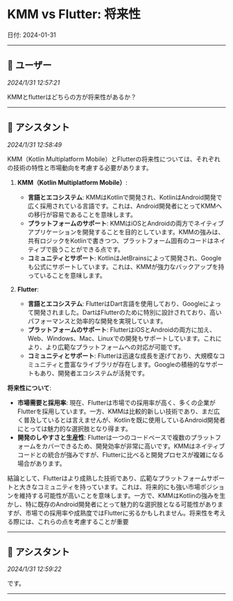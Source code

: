 # KMM vs Flutter: 将来性

日付: 2024-01-31

---

## 👤 ユーザー
*2024/1/31 12:57:21*

KMMとflutterはどちらの方が将来性があるか？

---

## 🤖 アシスタント
*2024/1/31 12:58:49*

KMM（Kotlin Multiplatform Mobile）とFlutterの将来性については、それぞれの技術の特性と市場動向を考慮する必要があります。

1. **KMM（Kotlin Multiplatform Mobile）**:
   - **言語とエコシステム**: KMMはKotlinで開発され、KotlinはAndroid開発で広く採用されている言語です。これは、Android開発者にとってKMMへの移行が容易であることを意味します。
   - **プラットフォームのサポート**: KMMはiOSとAndroidの両方でネイティブアプリケーションを開発することを目的としています。KMMの強みは、共有ロジックをKotlinで書きつつ、プラットフォーム固有のコードはネイティブで扱うことができる点です。
   - **コミュニティとサポート**: KotlinはJetBrainsによって開発され、Googleも公式にサポートしています。これは、KMMが強力なバックアップを持っていることを意味します。

2. **Flutter**:
   - **言語とエコシステム**: FlutterはDart言語を使用しており、Googleによって開発されました。DartはFlutterのために特別に設計されており、高いパフォーマンスと効率的な開発を実現しています。
   - **プラットフォームのサポート**: FlutterはiOSとAndroidの両方に加え、Web、Windows、Mac、Linuxでの開発もサポートしています。これにより、より広範なプラットフォームへの対応が可能です。
   - **コミュニティとサポート**: Flutterは迅速な成長を遂げており、大規模なコミュニティと豊富なライブラリが存在します。Googleの積極的なサポートもあり、開発者エコシステムが活発です。

**将来性について**:
- **市場需要と採用率**: 現在、Flutterは市場での採用率が高く、多くの企業がFlutterを採用しています。一方、KMMは比較的新しい技術であり、まだ広く普及しているとは言えませんが、Kotlinを既に使用しているAndroid開発者にとっては魅力的な選択肢となり得ます。
- **開発のしやすさと生産性**: Flutterは一つのコードベースで複数のプラットフォームをカバーできるため、開発効率が非常に高いです。KMMはネイティブコードとの統合が強みですが、Flutterに比べると開発プロセスが複雑になる場合があります。

結論として、Flutterはより成熟した技術であり、広範なプラットフォームサポートと大きなコミュニティを持っています。これは、将来的にも強い市場ポジションを維持する可能性が高いことを意味します。一方で、KMMはKotlinの強みを生かし、特に既存のAndroid開発者にとって魅力的な選択肢となる可能性がありますが、市場での採用率や成熟度ではFlutterに劣るかもしれません。将来性を考える際には、これらの点を考慮することが重要

---

## 🤖 アシスタント
*2024/1/31 12:59:22*

です。

---
